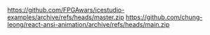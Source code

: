 https://github.com/FPGAwars/icestudio-examples/archive/refs/heads/master.zip
https://github.com/chung-leong/react-ansi-animation/archive/refs/heads/main.zip
